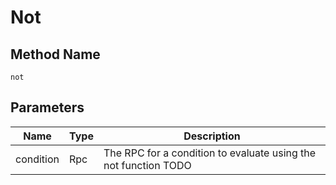 # Not

## Method Name

`not`

## Parameters

| Name          | Type       | Description                                                           |
| ---------     | -----------| -----------                                                           |
| condition     | Rpc        | The RPC for a condition to evaluate using the not function  TODO        |
